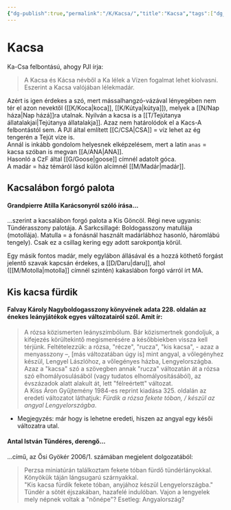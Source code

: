 ```yaml
---
{"dg-publish":true,"permalink":"/K/Kacsa/","title":"Kacsa","tags":["dg_uploaded"],"created":"2023-11-14T05:05","updated":"2023-11-14T05:05"}
---
```



# Kacsa

Ka-Csa felbontású, ahogy PJI írja:  
> A Kacsa és Kácsa névből a Ka lélek a Vízen fogalmat lehet kiolvasni. Eszerint a Kacsa valójában lélekmadár.  

Azért is igen érdekes a szó, mert mássalhangzó-vázával lényegében nem tér el azon nevektől ([[K/Koca\|koca]], [[K/Kútya\|kútya]]), melyek a [[N/Nap háza\|Nap házá]]ra utalnak. Nyilván a kacsa is a [[T/Tejútanya állatalakjai\|Tejútanya állatalakja]]. Azaz nem határolódok el a Kacs-A felbontástól sem. A PJI által említett [[C/CSA\|CSA]] = víz lehet az ég tengerén a Tejút vize is.  
Annál is inkább gondolom helyesnek elképzelésem, mert a latin `anas` = kacsa szóban is megvan [[A/ANA\|ANA]].  
Hasonló a CzF által [[G/Goose\|goose]] címnél adatolt góca.  
A madár = ház témáról lásd külön alcímnél [[M/Madár\|madár]].  

## Kacsalábon forgó palota

#### Grandpierre Atilla Karácsonyról szóló írása...  

...szerint a kacsalábon forgó palota a Kis Göncöl. Régi neve ugyanis: Tündérasszony palotája. A Sarkcsillagé: Boldogasszony matullája (motollája). Matulla = a fonásnál használt madárlábhoz hasonló, háromlábú tengely). Csak ez a csillag kering egy adott sarokpontja körül.  

Egy másik fontos madár, mely egylábon állásával és a hozzá köthető forgást jelentő szavak kapcsán érdekes, a [[D/Daru\|daru]], ahol ([[M/Motolla\|motolla]] címnél szintén) kakaslábon forgó várról írt MA.  

## Kis kacsa fürdik

#### Falvay Károly Nagyboldogasszony könyvének adata 228. oldalán az énekes leányjátékok egyes változatairól szól. Amit ír:  
> A rózsa közismerten leányszimbólum. Bár közismertnek gondoljuk, a kifejezés körültekintő megismerésére a későbbiekben vissza kell térjünk. Feltételezzük: a rózsa, "récze", "rucza", "kis kacsa", - azaz a menyasszony –, \[más változatában úgy is\] mint angyal, a vőlegényhez készül, Lengyel Lászlóhoz, a vőlegényes házba, Lengyelországba. Azaz a "kacsa" szó a szövegben annak "rucza" változatán át a rózsa szó elhomályosulásából (vagy tudatos elhomályosításából), az évszázadok alatt alakult át, lett "félreértett" változat.  
> A Kiss Áron Gyűjtemény 1984-es reprint kiadása 325. oldalán az eredeti változatot láthatjuk: *Fürdik a rózsa fekete tóban, / készül az angyal Lengyelországba*.  
- Megjegyzés: már hogy is lehetne eredeti, hiszen az angyal egy késői változatra utal.  

#### Antal István Tündéres, derengő...

...című, az Ősi Gyökér 2006/1. számában megjelent dolgozatából:  
> Perzsa miniatúrán találkoztam fekete tóban fürdő tündérlányokkal. Könyökük táján lángsugarú szárnyakkal.  
> "Kis kacsa fürdik fekete tóban, anyjához készül Lengyelországba."
> Tündér a sötét éjszakában, hazafelé indulóban. Vajon a lengyelek mely népnek voltak a "nőnépe"? Esetleg: Angyalország?  